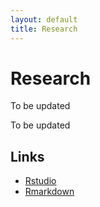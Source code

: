 ```yaml
---
layout: default
title: Research
---
```


<div class="post">
	<h1 class="pageTitle">Research</h1>
	<p class="intro">To be updated </p>
	<p>To be updated</p>
	<h2>Links</h2>
	<ul>
		<li> <a href="https://www.rstudio.com/online-learning/">Rstudio</a> </li>
  		<li> <a href="http://rmarkdown.rstudio.com">Rmarkdown</a> </li>
  	</ul>
</div>

